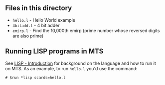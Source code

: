## Files in this directory

* `hello.l` - Hello World example
* `4bitadd.l` - 4 bit adder
* `emirp.l` - Find the 10,000th emirp (prime number whose reversed digits are also prime)

## Running LISP programs in MTS

See [LISP - Introduction](http://try-mts.com/lisp-introduction/) for background on the language and how to run it on MTS. As an example, to run `hello.l` you'd use the command:

```
# $run *lisp scards=hello.l
```
